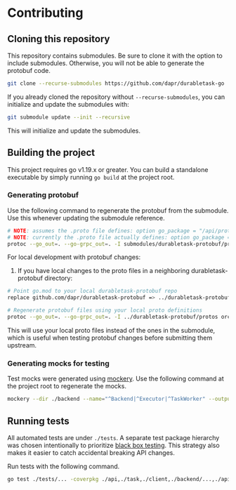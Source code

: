# Contributing

## Cloning this repository

This repository contains submodules. Be sure to clone it with the option to include submodules. Otherwise, you will not be able to generate the protobuf code.

```bash
git clone --recurse-submodules https://github.com/dapr/durabletask-go 
```

If you already cloned the repository without `--recurse-submodules`, you can initialize and update the submodules with:

```bash
git submodule update --init --recursive
```

This will initialize and update the submodules.

## Building the project

This project requires go v1.19.x or greater. You can build a standalone executable by simply running `go build` at the project root.

### Generating protobuf

Use the following command to regenerate the protobuf from the submodule. Use this whenever updating the submodule reference.

```bash
# NOTE: assumes the .proto file defines: option go_package = "/api/protos"
# NOTE: currently the .proto file actually defines: option go_package = "/internal/protos"; , we are manually changing that to be /api/protos
protoc --go_out=. --go-grpc_out=. -I submodules/durabletask-protobuf/protos orchestrator_service.proto backend_service.proto runtime_state.proto
```

For local development with protobuf changes:

1. If you have local changes to the proto files in a neighboring durabletask-protobuf directory:
```bash
# Point go.mod to your local durabletask-protobuf repo
replace github.com/dapr/durabletask-protobuf => ../durabletask-protobuf

# Regenerate protobuf files using your local proto definitions
protoc --go_out=. --go-grpc_out=. -I ../durabletask-protobuf/protos orchestrator_service.proto backend_service.proto runtime_state.proto
```

This will use your local proto files instead of the ones in the submodule, which is useful when testing protobuf changes before submitting them upstream.

### Generating mocks for testing

Test mocks were generated using [mockery](https://github.com/vektra/mockery). Use the following command at the project root to regenerate the mocks.

```bash
mockery --dir ./backend --name="^Backend|^Executor|^TaskWorker" --output ./tests/mocks --with-expecter
```

## Running tests

All automated tests are under `./tests`. A separate test package hierarchy was chosen intentionally to prioritize [black box testing](https://en.wikipedia.org/wiki/Black-box_testing). This strategy also makes it easier to catch accidental breaking API changes.

Run tests with the following command.

```bash
go test ./tests/... -coverpkg ./api,./task,./client,./backend/...,./api/helpers
```
